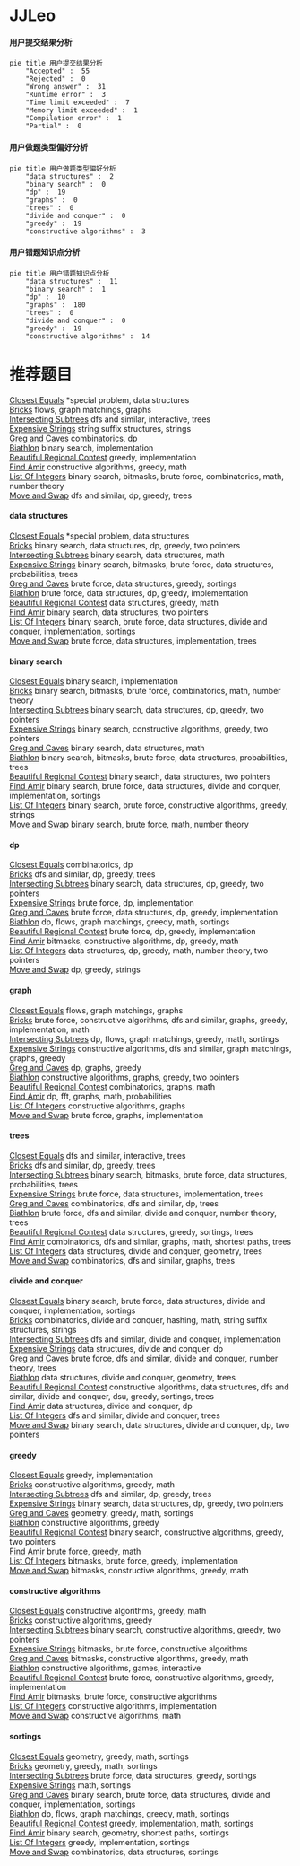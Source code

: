 # JJLeo
<!-- tabs:start -->
#### **用户提交结果分析**

```mermaid
pie title 用户提交结果分析
    "Accepted" :  55
    "Rejected" :  0
    "Wrong answer" :  31
    "Runtime error" :  3
    "Time limit exceeded" :  7
    "Memory limit exceeded" :  1
    "Compilation error" :  1
    "Partial" :  0
```
#### **用户做题类型偏好分析**

```mermaid
pie title 用户做题类型偏好分析
    "data structures" :  2
    "binary search" :  0
    "dp" :  19
    "graphs" :  0
    "trees" :  0
    "divide and conquer" :  0
    "greedy" :  19
    "constructive algorithms" :  3
```
#### **用户错题知识点分析**

```mermaid
pie title 用户错题知识点分析
    "data structures" :  11
    "binary search" :  1
    "dp" :  10
    "graphs" :  180
    "trees" :  0
    "divide and conquer" :  0
    "greedy" :  19
    "constructive algorithms" :  14
```
<!-- tabs:end -->
# 推荐题目
[Closest Equals](http://codeforces.com/problemset/problem/522/D)		*special problem,
                        data structures		  
[Bricks](http://codeforces.com/problemset/problem/1404/E)		flows,
                        graph matchings,
                        graphs		  
[Intersecting Subtrees](https://codeforces.com/contest/1074/problem/B)		dfs and similar,
                        interactive,
                        trees		  
[Expensive Strings](http://codeforces.com/problemset/problem/616/F)		string suffix structures,
                        strings		  
[Greg and Caves](http://codeforces.com/problemset/problem/295/D)		combinatorics,
                        dp		  
[Biathlon](http://codeforces.com/problemset/problem/84/C)		binary search,
                        implementation		  
[Beautiful Regional Contest](http://codeforces.com/problemset/problem/1264/A)		greedy,
                        implementation		  
[Find Amir](http://codeforces.com/problemset/problem/804/A)		constructive algorithms,
                        greedy,
                        math		  
[List Of Integers](http://codeforces.com/problemset/problem/920/G)		binary search,
                        bitmasks,
                        brute force,
                        combinatorics,
                        math,
                        number theory		  
[Move and Swap](http://codeforces.com/problemset/problem/1485/E)		dfs and similar,
                        dp,
                        greedy,
                        trees		  
<!-- tabs:start -->
#### **data structures**
[Closest Equals](http://codeforces.com/problemset/problem/522/D)		*special problem,
                        data structures		  
[Bricks](http://codeforces.com/problemset/problem/1492/C)		binary search,
                        data structures,
                        dp,
                        greedy,
                        two pointers		  
[Intersecting Subtrees](http://codeforces.com/problemset/problem/1490/G)		binary search,
                        data structures,
                        math		  
[Expensive Strings](http://codeforces.com/problemset/problem/1479/D)		binary search,
                        bitmasks,
                        brute force,
                        data structures,
                        probabilities,
                        trees		  
[Greg and Caves](http://codeforces.com/problemset/problem/1497/A)		brute force,
                        data structures,
                        greedy,
                        sortings		  
[Biathlon](http://codeforces.com/problemset/problem/1491/C)		brute force,
                        data structures,
                        dp,
                        greedy,
                        implementation		  
[Beautiful Regional Contest](http://codeforces.com/problemset/problem/1492/B)		data structures,
                        greedy,
                        math		  
[Find Amir](http://codeforces.com/problemset/problem/1436/E)		binary search,
                        data structures,
                        two pointers		  
[List Of Integers](http://codeforces.com/problemset/problem/1461/D)		binary search,
                        brute force,
                        data structures,
                        divide and conquer,
                        implementation,
                        sortings		  
[Move and Swap](http://codeforces.com/problemset/problem/1511/C)		brute force,
                        data structures,
                        implementation,
                        trees		  
#### **binary search**
[Closest Equals](http://codeforces.com/problemset/problem/84/C)		binary search,
                        implementation		  
[Bricks](http://codeforces.com/problemset/problem/920/G)		binary search,
                        bitmasks,
                        brute force,
                        combinatorics,
                        math,
                        number theory		  
[Intersecting Subtrees](http://codeforces.com/problemset/problem/1492/C)		binary search,
                        data structures,
                        dp,
                        greedy,
                        two pointers		  
[Expensive Strings](http://codeforces.com/problemset/problem/1463/D)		binary search,
                        constructive algorithms,
                        greedy,
                        two pointers		  
[Greg and Caves](http://codeforces.com/problemset/problem/1490/G)		binary search,
                        data structures,
                        math		  
[Biathlon](http://codeforces.com/problemset/problem/1479/D)		binary search,
                        bitmasks,
                        brute force,
                        data structures,
                        probabilities,
                        trees		  
[Beautiful Regional Contest](http://codeforces.com/problemset/problem/1436/E)		binary search,
                        data structures,
                        two pointers		  
[Find Amir](http://codeforces.com/problemset/problem/1461/D)		binary search,
                        brute force,
                        data structures,
                        divide and conquer,
                        implementation,
                        sortings		  
[List Of Integers](http://codeforces.com/problemset/problem/1493/C)		binary search,
                        brute force,
                        constructive algorithms,
                        greedy,
                        strings		  
[Move and Swap](http://codeforces.com/problemset/problem/1487/D)		binary search,
                        brute force,
                        math,
                        number theory		  
#### **dp**
[Closest Equals](http://codeforces.com/problemset/problem/295/D)		combinatorics,
                        dp		  
[Bricks](http://codeforces.com/problemset/problem/1485/E)		dfs and similar,
                        dp,
                        greedy,
                        trees		  
[Intersecting Subtrees](http://codeforces.com/problemset/problem/1492/C)		binary search,
                        data structures,
                        dp,
                        greedy,
                        two pointers		  
[Expensive Strings](https://codeforces.com/contest/1457/problem/C)		brute force,
                        dp,
                        implementation		  
[Greg and Caves](http://codeforces.com/problemset/problem/1491/C)		brute force,
                        data structures,
                        dp,
                        greedy,
                        implementation		  
[Biathlon](http://codeforces.com/problemset/problem/1437/C)		dp,
                        flows,
                        graph matchings,
                        greedy,
                        math,
                        sortings		  
[Beautiful Regional Contest](http://codeforces.com/problemset/problem/1499/B)		brute force,
                        dp,
                        greedy,
                        implementation		  
[Find Amir](http://codeforces.com/problemset/problem/1491/D)		bitmasks,
                        constructive algorithms,
                        dp,
                        greedy,
                        math		  
[List Of Integers](http://codeforces.com/problemset/problem/1497/E1)		data structures,
                        dp,
                        greedy,
                        math,
                        number theory,
                        two pointers		  
[Move and Swap](http://codeforces.com/problemset/problem/1466/C)		dp,
                        greedy,
                        strings		  
#### **graph**
[Closest Equals](http://codeforces.com/problemset/problem/1404/E)		flows,
                        graph matchings,
                        graphs		  
[Bricks](http://codeforces.com/problemset/problem/1487/C)		brute force,
                        constructive algorithms,
                        dfs and similar,
                        graphs,
                        greedy,
                        implementation,
                        math		  
[Intersecting Subtrees](http://codeforces.com/problemset/problem/1437/C)		dp,
                        flows,
                        graph matchings,
                        greedy,
                        math,
                        sortings		  
[Expensive Strings](http://codeforces.com/problemset/problem/1470/D)		constructive algorithms,
                        dfs and similar,
                        graph matchings,
                        graphs,
                        greedy		  
[Greg and Caves](http://codeforces.com/problemset/problem/1476/C)		dp,
                        graphs,
                        greedy		  
[Biathlon](http://codeforces.com/problemset/problem/1304/D)		constructive algorithms,
                        graphs,
                        greedy,
                        two pointers		  
[Beautiful Regional Contest](http://codeforces.com/problemset/problem/1475/C)		combinatorics,
                        graphs,
                        math		  
[Find Amir](http://codeforces.com/problemset/problem/553/E)		dp,
                        fft,
                        graphs,
                        math,
                        probabilities		  
[List Of Integers](http://codeforces.com/problemset/problem/1495/C)		constructive algorithms,
                        graphs		  
[Move and Swap](http://codeforces.com/problemset/problem/1510/K)		brute force,
                        graphs,
                        implementation		  
#### **trees**
[Closest Equals](https://codeforces.com/contest/1074/problem/B)		dfs and similar,
                        interactive,
                        trees		  
[Bricks](http://codeforces.com/problemset/problem/1485/E)		dfs and similar,
                        dp,
                        greedy,
                        trees		  
[Intersecting Subtrees](http://codeforces.com/problemset/problem/1479/D)		binary search,
                        bitmasks,
                        brute force,
                        data structures,
                        probabilities,
                        trees		  
[Expensive Strings](http://codeforces.com/problemset/problem/1511/C)		brute force,
                        data structures,
                        implementation,
                        trees		  
[Greg and Caves](http://codeforces.com/problemset/problem/1499/F)		combinatorics,
                        dfs and similar,
                        dp,
                        trees		  
[Biathlon](http://codeforces.com/problemset/problem/1491/E)		brute force,
                        dfs and similar,
                        divide and conquer,
                        number theory,
                        trees		  
[Beautiful Regional Contest](http://codeforces.com/problemset/problem/1466/D)		data structures,
                        greedy,
                        sortings,
                        trees		  
[Find Amir](http://codeforces.com/problemset/problem/1495/D)		combinatorics,
                        dfs and similar,
                        graphs,
                        math,
                        shortest paths,
                        trees		  
[List Of Integers](http://codeforces.com/problemset/problem/1303/G)		data structures,
                        divide and conquer,
                        geometry,
                        trees		  
[Move and Swap](http://codeforces.com/problemset/problem/1454/E)		combinatorics,
                        dfs and similar,
                        graphs,
                        trees		  
#### **divide and conquer**
[Closest Equals](http://codeforces.com/problemset/problem/1461/D)		binary search,
                        brute force,
                        data structures,
                        divide and conquer,
                        implementation,
                        sortings		  
[Bricks](http://codeforces.com/problemset/problem/1466/G)		combinatorics,
                        divide and conquer,
                        hashing,
                        math,
                        string suffix structures,
                        strings		  
[Intersecting Subtrees](http://codeforces.com/problemset/problem/1490/D)		dfs and similar,
                        divide and conquer,
                        implementation		  
[Expensive Strings](https://codeforces.com/contest/1483/problem/C)		data structures,
                        divide and conquer,
                        dp		  
[Greg and Caves](http://codeforces.com/problemset/problem/1491/E)		brute force,
                        dfs and similar,
                        divide and conquer,
                        number theory,
                        trees		  
[Biathlon](http://codeforces.com/problemset/problem/1303/G)		data structures,
                        divide and conquer,
                        geometry,
                        trees		  
[Beautiful Regional Contest](http://codeforces.com/problemset/problem/1494/D)		constructive algorithms,
                        data structures,
                        dfs and similar,
                        divide and conquer,
                        dsu,
                        greedy,
                        sortings,
                        trees		  
[Find Amir](http://codeforces.com/problemset/problem/1482/E)		data structures,
                        divide and conquer,
                        dp		  
[List Of Integers](http://codeforces.com/problemset/problem/566/C)		dfs and similar,
                        divide and conquer,
                        trees		  
[Move and Swap](http://codeforces.com/problemset/problem/1428/F)		binary search,
                        data structures,
                        divide and conquer,
                        dp,
                        two pointers		  
#### **greedy**
[Closest Equals](http://codeforces.com/problemset/problem/1264/A)		greedy,
                        implementation		  
[Bricks](http://codeforces.com/problemset/problem/804/A)		constructive algorithms,
                        greedy,
                        math		  
[Intersecting Subtrees](http://codeforces.com/problemset/problem/1485/E)		dfs and similar,
                        dp,
                        greedy,
                        trees		  
[Expensive Strings](http://codeforces.com/problemset/problem/1492/C)		binary search,
                        data structures,
                        dp,
                        greedy,
                        two pointers		  
[Greg and Caves](https://codeforces.com/contest/1496/problem/C)		geometry,
                        greedy,
                        math,
                        sortings		  
[Biathlon](http://codeforces.com/problemset/problem/1493/A)		constructive algorithms,
                        greedy		  
[Beautiful Regional Contest](http://codeforces.com/problemset/problem/1463/D)		binary search,
                        constructive algorithms,
                        greedy,
                        two pointers		  
[Find Amir](http://codeforces.com/problemset/problem/1462/C)		brute force,
                        greedy,
                        math		  
[List Of Integers](http://codeforces.com/problemset/problem/1494/B)		bitmasks,
                        brute force,
                        greedy,
                        implementation		  
[Move and Swap](http://codeforces.com/problemset/problem/1492/D)		bitmasks,
                        constructive algorithms,
                        greedy,
                        math		  
#### **constructive algorithms**
[Closest Equals](http://codeforces.com/problemset/problem/804/A)		constructive algorithms,
                        greedy,
                        math		  
[Bricks](http://codeforces.com/problemset/problem/1493/A)		constructive algorithms,
                        greedy		  
[Intersecting Subtrees](http://codeforces.com/problemset/problem/1463/D)		binary search,
                        constructive algorithms,
                        greedy,
                        two pointers		  
[Expensive Strings](https://codeforces.com/contest/1456/problem/B)		bitmasks,
                        brute force,
                        constructive algorithms		  
[Greg and Caves](http://codeforces.com/problemset/problem/1492/D)		bitmasks,
                        constructive algorithms,
                        greedy,
                        math		  
[Biathlon](https://codeforces.com/contest/1504/problem/D)		constructive algorithms,
                        games,
                        interactive		  
[Beautiful Regional Contest](https://codeforces.com/contest/1483/problem/A)		brute force,
                        constructive algorithms,
                        greedy,
                        implementation		  
[Find Amir](https://codeforces.com/contest/1457/problem/D)		bitmasks,
                        brute force,
                        constructive algorithms		  
[List Of Integers](http://codeforces.com/problemset/problem/1513/A)		constructive algorithms,
                        implementation		  
[Move and Swap](http://codeforces.com/problemset/problem/1473/C)		constructive algorithms,
                        math		  
#### **sortings**
[Closest Equals](https://codeforces.com/contest/1496/problem/C)		geometry,
                        greedy,
                        math,
                        sortings		  
[Bricks](http://codeforces.com/problemset/problem/1495/A)		geometry,
                        greedy,
                        math,
                        sortings		  
[Intersecting Subtrees](http://codeforces.com/problemset/problem/1497/A)		brute force,
                        data structures,
                        greedy,
                        sortings		  
[Expensive Strings](http://codeforces.com/problemset/problem/1427/A)		math,
                        sortings		  
[Greg and Caves](http://codeforces.com/problemset/problem/1461/D)		binary search,
                        brute force,
                        data structures,
                        divide and conquer,
                        implementation,
                        sortings		  
[Biathlon](http://codeforces.com/problemset/problem/1437/C)		dp,
                        flows,
                        graph matchings,
                        greedy,
                        math,
                        sortings		  
[Beautiful Regional Contest](http://codeforces.com/problemset/problem/1473/A)		greedy,
                        implementation,
                        math,
                        sortings		  
[Find Amir](http://codeforces.com/problemset/problem/1486/B)		binary search,
                        geometry,
                        shortest paths,
                        sortings		  
[List Of Integers](http://codeforces.com/problemset/problem/1480/B)		greedy,
                        implementation,
                        sortings		  
[Move and Swap](http://codeforces.com/problemset/problem/1420/D)		combinatorics,
                        data structures,
                        sortings		  
<!-- tabs:end -->
